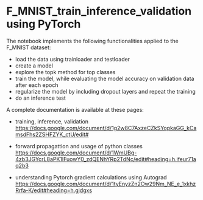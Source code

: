 # F_MNIST_train_inference_validation using PyTorch
The notebook implements the following functionalities applied to the F_MNIST dataset:

- load the data using trainloader and testloader
- create a model
- explore the topk method for top classes
- train the model, while evaluating the model accuracy on validation data after each epoch
- regularize the model by including dropout layers and repeat the training
- do an inference test

A complete documentation is available at these pages: 

- training, inference, validation
https://docs.google.com/document/d/1g2w8C7AxzeCZkSYopkaGG_kCamsdFhs2ZSHFZYK_ctU/edit# 

- forward propagattion and usage of python classes
https://docs.google.com/document/d/1WmUBg-4zb3JGYcrL8aPK1lFuowY0_zdQENhYRp2TdNc/edit#heading=h.ifeur71aq2b3  

- understanding Pytorch gradient calculations using Autograd
https://docs.google.com/document/d/1tyEnyzZn2Ow29Nm_NE_e_1xkhzRrfa-K/edit#heading=h.gjdgxs 
